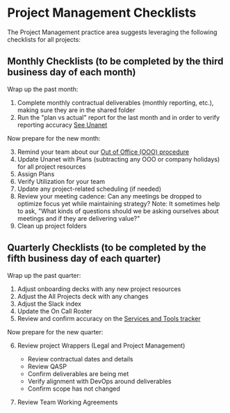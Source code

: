 # Project Management Checklists

The Project Management practice area suggests leveraging the following checklists for all projects:

## Monthly Checklists (to be completed by the third business day of each month)

Wrap up the past month:

1. Complete monthly contractual deliverables (monthly reporting, etc.), making sure they are in the shared folder
2. Run the "plan vs actual" report for the last month and in order to verify reporting accuracy [See Unanet](pm-unanet-tasks.md)

Now prepare for the new month:

3. Remind your team about our [Out of Office (OOO) procedure](leave-requests-and-stepping-away.md)
4. Update Unanet with Plans (subtracting any OOO or company holidays) for all project resources
5. Assign Plans
6. Verify Utilization for your team 
7. Update any project-related scheduling (if needed)
8. Review your meeting cadence: Can any meetings be dropped to optimize focus yet while maintaining strategy?
   Note: It sometimes help to ask, "What kinds of questions should we be asking ourselves about meetings and if they are delivering value?"
9. Clean up project folders

## Quarterly Checklists (to be completed by the fifth business day of each quarter)

Wrap up the past quarter:

1. Adjust onboarding decks with any new project resources
2. Adjust the All Projects deck with any changes
3. Adjust the Slack index
4. Update the On Call Roster
5. Review and confirm accuracy on the [Services and Tools tracker](https://docs.google.com/spreadsheets/d/1yy7xSeTmTBCCaG5B-oJI3dwMN3r7tFPQ-lw79zOAdFE/edit#gid=1290653154)

Now prepare for the new quarter:

6. Review project Wrappers (Legal and Project Management)

   - Review contractual dates and details
   - Review QASP
   - Confirm deliverables are being met
   - Verify alignment with DevOps around deliverables
   - Confirm scope has not changed

7. Review Team Working Agreements
